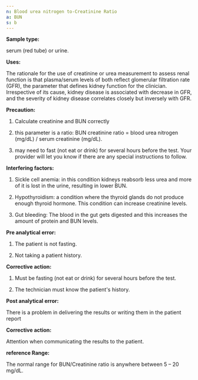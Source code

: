 ```yaml
---
n: Blood urea nitrogen to-Creatinine Ratio
a: BUN
s: b
---
```


__Sample type:__

 serum (red tube) or urine.

__Uses:__

 The rationale for the use of creatinine or urea measurement to assess renal function is that plasma/serum levels of both reflect glomerular filtration rate (GFR), the parameter that defines kidney function for the clinician. Irrespective of its cause, kidney disease is associated with decrease in GFR, and the severity of kidney disease correlates closely but inversely with GFR. 

__Precaution:__  

1)	Calculate creatinine and BUN correctly

2)	this parameter is a ratio: BUN creatinine ratio = blood urea nitrogen (mg/dL) / serum creatinine (mg/dL). 

3)	may need to fast (not eat or drink) for several hours before the test. Your provider will let you know if there are any special instructions to follow.
 
__Interfering factors:__ 

1)	Sickle cell anemia: in this condition kidneys reabsorb less urea and more of it is lost in the urine, resulting in lower BUN.

2)	Hypothyroidism: a condition where the thyroid glands do not produce enough thyroid hormone. This condition can increase creatinine levels.

3)	Gut bleeding: The blood in the gut gets digested and this increases the amount of protein and BUN levels.

__Pre analytical error:__

1)	The patient is not fasting.

2)	Not taking a patient history. 


__Corrective action:__

1)	Must be fasting (not eat or drink) for several hours before the test.

2)	The technician must know the patient's history.

__Post analytical error:__

There is a problem in delivering the results or writing them in the patient report

__Corrective action:__

Attention when communicating the results to the patient.

__reference Range:__

The normal range for BUN/Creatinine ratio is anywhere between 5 – 20 mg/dL.